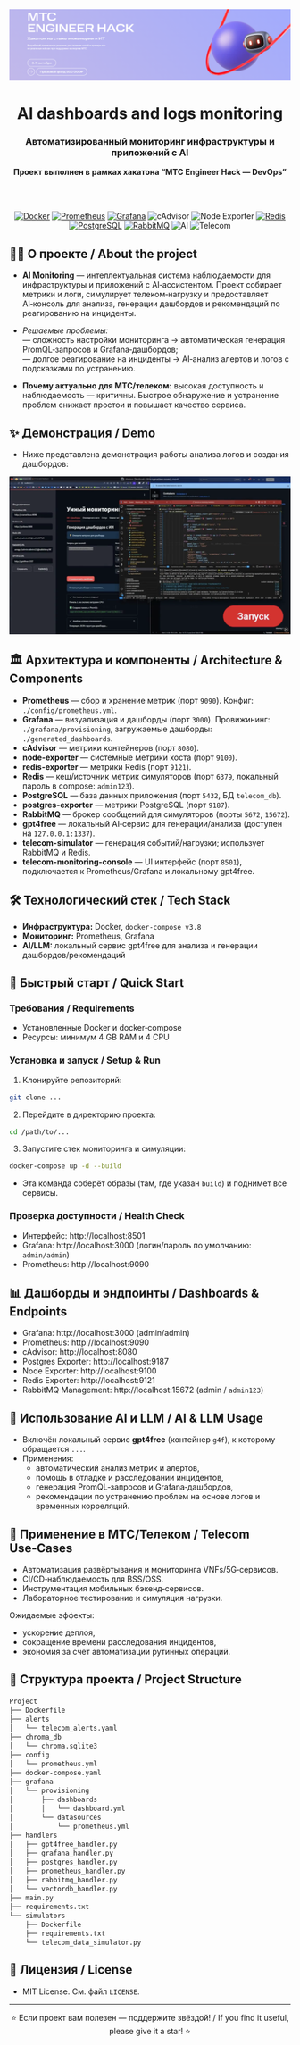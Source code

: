 <div align="center">

  <img src="docs/banner_mts_hack.png" alt="МТС Engineer Hack - DevOps — проект AI Monitoring" />

  <h1>AI dashboards and logs monitoring</h1>

  <h3>Автоматизированный мониторинг инфраструктуры и приложений с AI</h3>

  <b>Проект выполнен в рамках хакатона “МТС Engineer Hack — DevOps”</b>

  <br /><br />

  <!-- Badges -->
  <a href="https://www.docker.com/"><img alt="Docker" src="https://img.shields.io/badge/Docker-2496ED?logo=docker&logoColor=white&style=for-the-badge"></a>
  <a href="https://prometheus.io/"><img alt="Prometheus" src="https://img.shields.io/badge/Prometheus-E6522C?logo=prometheus&logoColor=white&style=for-the-badge"></a>
  <a href="https://grafana.com/"><img alt="Grafana" src="https://img.shields.io/badge/Grafana-F46800?logo=grafana&logoColor=white&style=for-the-badge"></a>
  <img alt="cAdvisor" src="https://img.shields.io/badge/cAdvisor-0A66C2?style=for-the-badge&logo=docker&logoColor=white">
  <img alt="Node Exporter" src="https://img.shields.io/badge/node_exporter-4C9A2A?style=for-the-badge&logo=linux&logoColor=white">
  <a href="https://redis.io/"><img alt="Redis" src="https://img.shields.io/badge/Redis-DC382D?logo=redis&logoColor=white&style=for-the-badge"></a>
  <a href="https://www.postgresql.org/"><img alt="PostgreSQL" src="https://img.shields.io/badge/PostgreSQL-4169E1?logo=postgresql&logoColor=white&style=for-the-badge"></a>
  <a href="https://www.rabbitmq.com/"><img alt="RabbitMQ" src="https://img.shields.io/badge/RabbitMQ-FF6600?logo=rabbitmq&logoColor=white&style=for-the-badge"></a>
  <img alt="AI" src="https://img.shields.io/badge/AI_Analysis-6A5ACD?style=for-the-badge&logo=openai&logoColor=white">
  <img alt="Telecom" src="https://img.shields.io/badge/Telecom-8A2BE2?style=for-the-badge">

</div>

## 🧑‍💻 О проекте / About the project

- **AI Monitoring** — интеллектуальная система наблюдаемости для инфраструктуры и приложений с AI‑ассистентом. Проект собирает метрики и логи, симулирует телеком‑нагрузку и предоставляет AI‑консоль для анализа, генерации дашбордов и рекомендаций по реагированию на инциденты.
- *Решаемые проблемы:*  
  — сложность настройки мониторинга → автоматическая генерация PromQL‑запросов и Grafana‑дашбордов;  
  — долгое реагирование на инциденты → AI‑анализ алертов и логов с подсказками по устранению.

- **Почему актуально для МТС/телеком:** высокая доступность и наблюдаемость — критичны. Быстрое обнаружение и устранение проблем снижает простои и повышает качество сервиса.

## ✨ Демонстрация / Demo

- Ниже представлена демонстрация работы анализа логов и создания дашбордов:


[![Watch the video](https://raw.githubusercontent.com/VsevolodLazebnyi/telecom-ai-monitoring-hackathon/main/docs/view0.png)](https://drive.google.com/file/d/1RQCVaLSbbzl4DI2u4CnZSYgbNG6iQf_J/view?usp=sharing)

## 🏛️ Архитектура и компоненты / Architecture & Components

- **Prometheus** — сбор и хранение метрик (порт `9090`). Конфиг: `./config/prometheus.yml`.
- **Grafana** — визуализация и дашборды (порт `3000`). Провижининг: `./grafana/provisioning`, загружаемые дашборды: `./generated_dashboards`.
- **cAdvisor** — метрики контейнеров (порт `8080`).
- **node-exporter** — системные метрики хоста (порт `9100`).
- **redis-exporter** — метрики Redis (порт `9121`).
- **Redis** — кеш/источник метрик симуляторов (порт `6379`, локальный пароль в compose: `admin123`).
- **PostgreSQL** — база данных приложения (порт `5432`, БД `telecom_db`).
- **postgres-exporter** — метрики PostgreSQL (порт `9187`).
- **RabbitMQ** — брокер сообщений для симуляторов (порты `5672`, `15672`).
- **gpt4free** — локальный AI‑сервис для генерации/анализа (доступен на `127.0.0.1:1337`).
- **telecom-simulator** — генерация событий/нагрузки; использует RabbitMQ и Redis.
- **telecom-monitoring-console** — UI интерфейс (порт `8501`), подключается к Prometheus/Grafana и локальному gpt4free.

## 🛠️ Технологический стек / Tech Stack

- **Инфраструктура:** Docker, `docker-compose v3.8`
- **Мониторинг:** Prometheus, Grafana
- **AI/LLM:** локальный сервис gpt4free для анализа и генерации дашбордов/рекомендаций

## 🚀 Быстрый старт / Quick Start

### Требования / Requirements
- Установленные Docker и docker‑compose
- Ресурсы: минимум 4 GB RAM и 4 CPU

### Установка и запуск / Setup & Run
1) Клонируйте репозиторий:
```bash
git clone ...
```

2) Перейдите в директорию проекта:
```bash
cd /path/to/...
```

3) Запустите стек мониторинга и симуляции:
```bash
docker-compose up -d --build
```

- Эта команда соберёт образы (там, где указан `build`) и поднимет все сервисы.

### Проверка доступности / Health Check
- Интерфейс: http://localhost:8501
- Grafana: http://localhost:3000 (логин/пароль по умолчанию: `admin/admin`)
- Prometheus: http://localhost:9090

## 📊 Дашборды и эндпоинты / Dashboards & Endpoints

- Grafana: http://localhost:3000 (admin/admin)
- Prometheus: http://localhost:9090
- cAdvisor: http://localhost:8080
- Postgres Exporter: http://localhost:9187
- Node Exporter: http://localhost:9100
- Redis Exporter: http://localhost:9121
- RabbitMQ Management: http://localhost:15672 (admin / `admin123`)

## 🤖 Использование AI и LLM / AI & LLM Usage

- Включён локальный сервис **gpt4free** (контейнер `g4f`), к которому обращается `...`.
- Применения:
  - автоматический анализ метрик и алертов,
  - помощь в отладке и расследовании инцидентов,
  - генерация PromQL‑запросов и Grafana‑дашбордов,
  - рекомендации по устранению проблем на основе логов и временных корреляций.

## 🧪 Применение в МТС/Телеком / Telecom Use‑Cases

- Автоматизация развёртывания и мониторинга VNFs/5G‑сервисов.
- CI/CD‑наблюдаемость для BSS/OSS.
- Инструментация мобильных бэкенд‑сервисов.
- Лабораторное тестирование и симуляция нагрузки.

Ожидаемые эффекты:
- ускорение деплоя,
- сокращение времени расследования инцидентов,
- экономия за счёт автоматизации рутинных операций.

## 📂 Структура проекта / Project Structure

```
Project
├── Dockerfile
├── alerts
│   └── telecom_alerts.yaml
├── chroma_db
│   └── chroma.sqlite3
├── config
│   └── prometheus.yml
├── docker-compose.yaml
├── grafana
│   └── provisioning
│       ├── dashboards
│       │   └── dashboard.yml
│       └── datasources
│           └── prometheus.yml
├── handlers
│   ├── gpt4free_handler.py
│   ├── grafana_handler.py
│   ├── postgres_handler.py
│   ├── prometheus_handler.py
│   ├── rabbitmq_handler.py
│   └── vectordb_handler.py
├── main.py
├── requirements.txt
└── simulators
    ├── Dockerfile
    ├── requirements.txt
    └── telecom_data_simulator.py
```

## 📑 Лицензия / License

- MIT License. См. файл `LICENSE`.

---

<div align="center">

⭐ Если проект вам полезен — поддержите звёздой! / If you find it useful, please give it a star! ⭐

</div>
